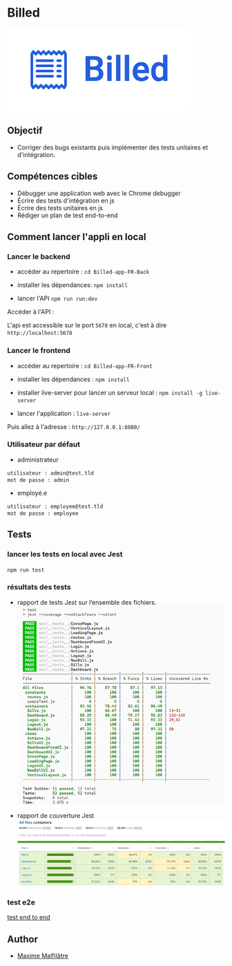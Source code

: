 # Billed
![Logo](https://github.com/maxew33/OC-P9-Billed/blob/main/logo.png)

## Objectif

- Corriger des bugs existants puis implémenter des tests unitaires et d'intégration.

## Compétences cibles

- Débugger une application web avec le Chrome debugger
- Écrire des tests d'intégration en js
- Écrire des tests unitaires en js
- Rédiger un plan de test end-to-end

## Comment lancer l'appli en local

### Lancer le backend

- accéder au repertoire :
`cd Billed-app-FR-Back`

- installer les dépendances:
`npm install`

- lancer l'API
`npm run run:dev`

Accéder à l'API :

L'api est accessible sur le port `5678` en local, c'est à dire `http://localhost:5678`

### Lancer le frontend

- accéder au repertoire :
`cd Billed-app-FR-Front`

- installer les dépendances :
`npm install`

- installer live-server pour lancer un serveur local :
`npm install -g live-server`

- lancer l'application :
`live-server`

Puis allez à l'adresse : `http://127.0.0.1:8080/`

### Utilisateur par défaut

- administrateur
```
utilisateur : admin@test.tld 
mot de passe : admin
```

- employé.e
```
utilisateur : employee@test.tld
mot de passe : employee
```

## Tests

### lancer les tests en local avec Jest
`npm run test`

### résultats des tests

- rapport de tests Jest sur l’ensemble des fichiers.
![rapport de tests](https://github.com/maxew33/OC-P9-Billed/blob/main/OC-P9-Billed-tests.png)

- rapport de couverture Jest
![rapport de couverture](https://github.com/maxew33/OC-P9-Billed/blob/main/OC-P9-Billed-rapport-couv.png)

### test e2e
[test end to end](https://github.com/maxew33/OC-P9-Billed/blob/main/OC-P9-Billed-test-e2e.pdf)

## Author
- [Maxime Malfilâtre](https://www.github.com/maxew33)

